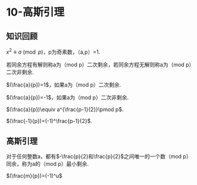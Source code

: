 # 10-高斯引理

## 知识回顾

$x^2\equiv a \pmod p$，p为奇素数，（a,p）=1.

若同余方程有解则称a为（mod p）二次剩余，若同余方程无解则称a为（mod p）二次非剩余.

$(\frac{a}{p})=1$，如果a为（mod p）二次剩余.

$(\frac{a}{p})=-1$，如果a为（mod p）二次非剩余.

$(\frac{a}{p})\equiv a^{\frac{p-1}{2}}\pmod p$.

$(\frac{-1}{p})=(-1)^\frac{p-1}{2}$.

## 高斯引理

对于任何整数a，都有$-\frac{p}{2}和\frac{p}{2}$之间唯一的一个数（mod p）同余，称为a的（mod p）最小剩余.

$(\frac{m}{p})=(-1)^u$

